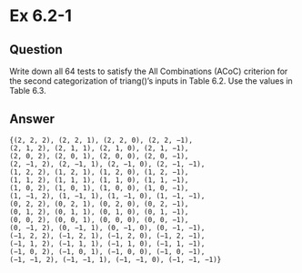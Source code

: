 # Ex 6.2-1

## Question
Write down all 64 tests to satisfy the All Combinations (ACoC) criterion for the second categorization of triang()’s inputs in Table 6.2. Use the values in Table 6.3.

## Answer
```
{(2, 2, 2), (2, 2, 1), (2, 2, 0), (2, 2, −1),
(2, 1, 2), (2, 1, 1), (2, 1, 0), (2, 1, −1),
(2, 0, 2), (2, 0, 1), (2, 0, 0), (2, 0, −1),
(2, −1, 2), (2, −1, 1), (2, −1, 0), (2, −1, −1),
(1, 2, 2), (1, 2, 1), (1, 2, 0), (1, 2, −1),
(1, 1, 2), (1, 1, 1), (1, 1, 0), (1, 1, −1),
(1, 0, 2), (1, 0, 1), (1, 0, 0), (1, 0, −1),
(1, −1, 2), (1, −1, 1), (1, −1, 0), (1, −1, −1),
(0, 2, 2), (0, 2, 1), (0, 2, 0), (0, 2, −1),
(0, 1, 2), (0, 1, 1), (0, 1, 0), (0, 1, −1),
(0, 0, 2), (0, 0, 1), (0, 0, 0), (0, 0, −1),
(0, −1, 2), (0, −1, 1), (0, −1, 0), (0, −1, −1),
(−1, 2, 2), (−1, 2, 1), (−1, 2, 0), (−1, 2, −1),
(−1, 1, 2), (−1, 1, 1), (−1, 1, 0), (−1, 1, −1),
(−1, 0, 2), (−1, 0, 1), (−1, 0, 0), (−1, 0, −1),
(−1, −1, 2), (−1, −1, 1), (−1, −1, 0), (−1, −1, −1)}
```